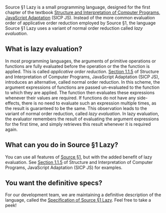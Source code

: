 Source §1 Lazy is a small programming language, designed for the first chapter
of the textbook
<a href="https://sourceacademy.org/sicpjs">Structure and Interpretation
of Computer Programs, JavaScript Adaptation</a> (SICP JS).
Instead of the more common evaluation order of applicative order reduction
employed by Source §1, the language Source §1 Lazy uses a variant of
normal order reduction called <EM>lazy evaluation</EM>.

## What is lazy  evaluation?

In most programming languages, the arguments of primitive operations
or functions are fully evaluated before the operation or the
the function is applied. This is called <EM>applicative order reduction</EM>.
<a href="https://sourceacademy.org/sicpjs/1.1.5">Section 1.1.5</a>
of Structure and Interpretation of Computer Programs, JavaScript Adaptation
(SICP JS), introduces an alternative, called normal order reduction. In
this scheme, the argument expressions of functions are passed un-evaluated
to the function to which they are applied. The function then evaluates
these expressions whenever their values are required. If functions
do not have any side-effects, there is no need to evaluate such an expression
multiple times, as the result is guaranteed to be the same. This observation
leads to the variant of normal order reduction, called <EM>lazy evaluation</EM>.
In lazy evaluation, the evaluator remembers the result of evaluating the
argument expressions for the first time, and simply retrieves this result
whenever it is required again.

## What can you do in Source §1 Lazy?

You can use all features of
<a href="../source_1/">Source §1</a>, but with the added
benefit of lazy evaluation. See
<a href="https://sourceacademy.org/sicpjs/1.1.5">Section 1.1.5</a>
of Structure and Interpretation of Computer Programs, JavaScript Adaptation
(SICP JS) for examples.

## You want the definitive specs?

For our development team, we are maintaining a definitive description
of the language, called the
<a href="../source_1_lazy.pdf">Specification of Source §1 Lazy</a>.
Feel free to take a peek!


